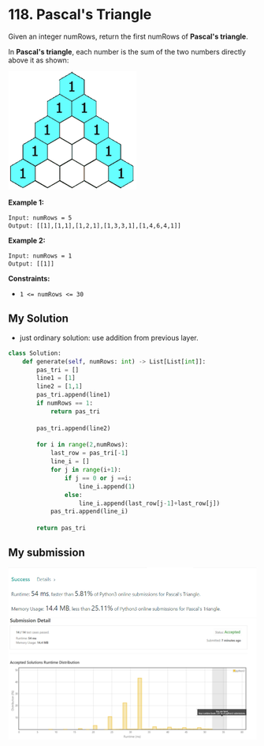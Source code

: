 # 118. Pascal's Triangle

Given an integer numRows, return the first numRows of **Pascal's triangle**.

In **Pascal's triangle**, each number is the sum of the two numbers directly above it as shown:

![pascal](PascalTriangleAnimated2.gif)


**Example 1:**
```
Input: numRows = 5
Output: [[1],[1,1],[1,2,1],[1,3,3,1],[1,4,6,4,1]]
```
**Example 2:**
```
Input: numRows = 1
Output: [[1]]
```

**Constraints:**

* `1 <= numRows <= 30`


## My Solution 

* just ordinary solution: use addition from previous layer. 

```python
class Solution:
    def generate(self, numRows: int) -> List[List[int]]:
        pas_tri = [] 
        line1 = [1]
        line2 = [1,1]
        pas_tri.append(line1)
        if numRows == 1:
            return pas_tri 
            
        pas_tri.append(line2)
        
        for i in range(2,numRows): 
            last_row = pas_tri[-1]
            line_i = []
            for j in range(i+1): 
                if j == 0 or j ==i:
                    line_i.append(1)
                else: 
                    line_i.append(last_row[j-1]+last_row[j])
            pas_tri.append(line_i)
            
        return pas_tri
```

## My submission 

![mysub1](mysub1.png)
![mysub2](mysub2.png)


